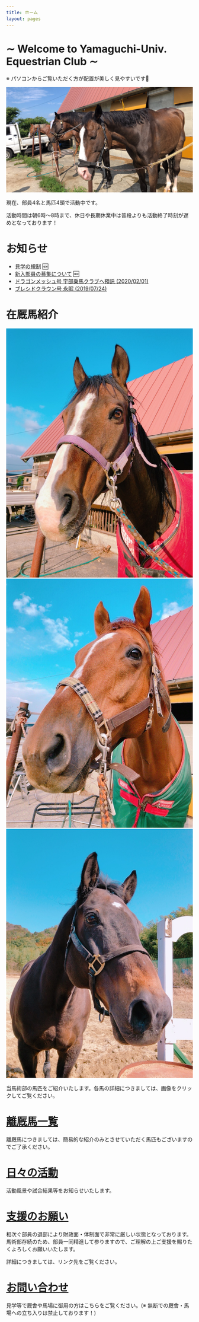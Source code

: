 ```yaml
---
title: ホーム
layout: pages
---
```


# ∼ Welcome to Yamaguchi-Univ. Equestrian Club ∼
※ パソコンからご覧いただく方が配置が美しく見やすいです🙇

![](img/IMG-3079.JPG)

現在、部員4名と馬匹4頭で活動中です。

活動時間は朝6時～8時まで、休日や長期休業中は普段よりも活動終了時刻が遅めとなっております！

# お知らせ

- [見学の規制](見学規制.html) 🆕
- [新入部員の募集について](部員募集.html) 🆕
- [ドラゴンメッシュ号 宇部乗馬クラブへ預託 (2020/02/01)](メッシュ.html)
- [ブレシドクラウン号 永眠 (2019/07/24)](ブレ.html)


# 在厩馬紹介
<a href="モエレトレジャー.html">![](img/IMG_7799.JPG)</a><!---->
<a href="アナバティック.html">![](img/ana.jpg)</a><!---->
<a href="シマカゼ.html">![](img/IMG_7879.JPG)</a><!---->

当馬術部の馬匹をご紹介いたします。各馬の詳細につきましては、画像をクリックしてご覧ください。

# [離厩馬一覧](離厩馬.html)
離厩馬につきましては、簡易的な紹介のみとさせていただく馬匹もございますのでご了承ください。


# [日々の活動](活動.html)
活動風景や試合結果等をお知らせいたします。

# [支援のお願い](支援のお願い.html)
相次ぐ部員の退部により財政面・体制面で非常に厳しい状態となっております。馬術部存続のため、部員一同精進して参りますので、ご理解の上ご支援を賜りたくよろしくお願いいたします。

詳細につきましては、リンク先をご覧ください。

# [お問い合わせ](問い合わせ.html)
見学等で厩舎や馬場に御用の方はこちらをご覧ください。(※ 無断での厩舎・馬場への立ち入りは禁止しております！)


